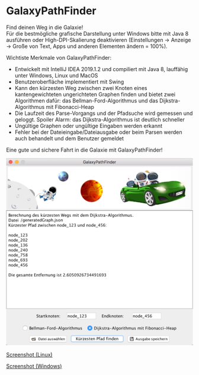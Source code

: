 # GalaxyPathFinder
Find deinen Weg in die Galaxie!  
Für die bestmögliche grafische Darstellung unter Windows bitte mit Java 8 ausführen oder High-DPI-Skalierung deaktivieren (Einstellungen -> Anzeige -> Große von Text, Apps und anderen Elementen ändern = 100%).  


Wichtiste Merkmale von GalaxyPathFinder:  
- Entwickelt mit IntelliJ IDEA 2019.1.2 und compiliert mit Java 8, lauffähig unter Windows, Linux und MacOS
- Benutzeroberfläche implementiert mit Swing
- Kann den kürzesten Weg zwischen zwei Knoten eines kantengewichteten ungerichteten Graphen finden und bietet zwei Algorithmen dafür: das Bellman-Ford-Algorithmus und das Dijkstra-Algorithmus mit Fibonacci-Heap
- Die Laufzeit des Parse-Vorgangs und der Pfadsuche wird gemessen und geloggt.  Spoiler Alarm: das Dijkstra-Algorithmus ist deutlich schneller
- Ungültige Graphen oder ungültige Eingaben werden erkannt
- Fehler bei der Dateieingabe/Dateiausgabe oder beim Parsen werden auch behandelt und dem Benutzer gemeldet  


Eine gute und sichere Fahrt in die Galaxie mit GalaxyPathFinder!  


![Screenshot](./screenshots/screenshot_mac.png)


[Screenshot (Linux)](./screenshots/screenshot_linux.png)  

[Screenshot (Windows)](./screenshots/screenshot_win.PNG)
